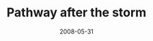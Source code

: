 ---
title: "Pathway after the storm"
date: 2008-05-31
near: Hail on the ground (2 of 2)
picture: /assets/content/camera-roll/2008/05/2008-05-31-pathway-after-the-storm/recon-4-036.jpg
thumbnail: /assets/content/camera-roll/2008/05/2008-05-31-pathway-after-the-storm/recon-4-036-thumbnail.jpg
type: picture
tags:
  - Recon 4
  - photograph
  - hail
  - mist
  - storm
---